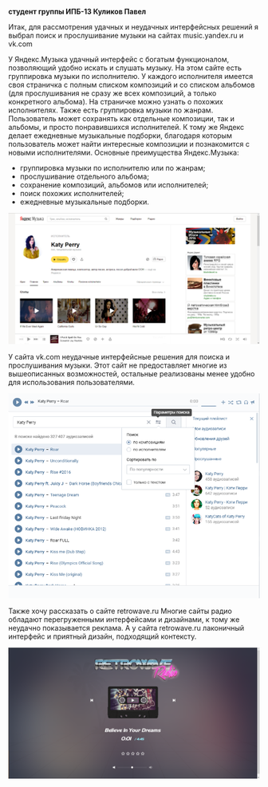 **студент группы ИПБ-13 Куликов Павел**

Итак, для рассмотрения удачных и неудачных интерфейсных решений я выбрал поиск и прослушивание музыки на сайтах music.yandex.ru и vk.com

У Яндекс.Музыка удачный интерфейс с богатым функционалом, позволяющий удобно искать и слушать музыку. На этом сайте есть группировка музыки по исполнителю. У каждого исполнителя имеется своя страничка с полным списком композиций и со списком альбомов (для прослушивания не сразу же всех композиций, а только конкретного альбома). На страничке можно узнать о похожих исполнителях. Также есть группировка музыки по жанрам. Пользователь может сохранять как отдельные композиции, так и альбомы, и просто понравившихся исполнителей. К тому же Яндекс делает ежедневные музыкальные подборки, благодаря которым пользователь может найти интересные композиции и познакомится с новыми исполнителями.
Основные преимущества Яндекс.Музыка:
+ группировка музыки по исполнителю или по жанрам;
+ прослушивание отдельного альбома;
+ сохранение композиций, альбомов или исполнителей;
+ поиск похожих исполнителей;
+ ежедневные музыкальные подборки.

![yandex](./yandex.png)

У сайта vk.com неудачные интерфейсные решения для поиска и прослушивания музыки. Этот сайт не предоставляет многие из вышеописанных возможностей, остальные реализованы менее удобно для использования пользователями.
	
![vk](./vk.png)

Также хочу рассказать о сайте retrowave.ru Многие сайты радио обладают перегруженными интерфейсами и дизайнами, к тому же неудачно показывается реклама. А у сайта retrowave.ru лаконичный интерфейс и приятный дизайн, подходящий контексту.
	
![retrowave](./retrowave.png)
